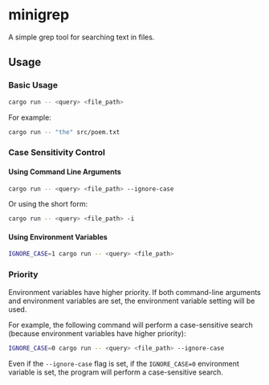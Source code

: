 # minigrep

A simple grep tool for searching text in files.

## Usage

### Basic Usage
```bash
cargo run -- <query> <file_path>
```

For example:
```bash
cargo run -- "the" src/poem.txt
```

### Case Sensitivity Control

#### Using Command Line Arguments
```bash
cargo run -- <query> <file_path> --ignore-case
```

Or using the short form:
```bash
cargo run -- <query> <file_path> -i
```

#### Using Environment Variables
```bash
IGNORE_CASE=1 cargo run -- <query> <file_path>
```

### Priority

Environment variables have higher priority. If both command-line arguments and environment variables are set, the environment variable setting will be used.

For example, the following command will perform a case-sensitive search (because environment variables have higher priority):
```bash
IGNORE_CASE=0 cargo run -- <query> <file_path> --ignore-case
```

Even if the `--ignore-case` flag is set, if the `IGNORE_CASE=0` environment variable is set, the program will perform a case-sensitive search.